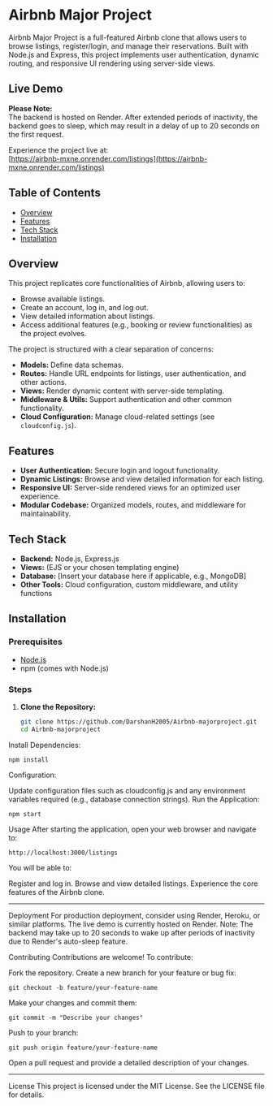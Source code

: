 # Airbnb Major Project

Airbnb Major Project is a full-featured Airbnb clone that allows users to browse listings, register/login, and manage their reservations. Built with Node.js and Express, this project implements user authentication, dynamic routing, and responsive UI rendering using server-side views.



## Live Demo

**Please Note:**  
The backend is hosted on Render. After extended periods of inactivity, the backend goes to sleep, which may result in a delay of up to 20 seconds on the first request.

Experience the project live at:  
[https://airbnb-mxne.onrender.com/listings](https://airbnb-mxne.onrender.com/listings)



## Table of Contents

- [Overview](#overview)
- [Features](#features)
- [Tech Stack](#tech-stack)
- [Installation](#installation)

## Overview

This project replicates core functionalities of Airbnb, allowing users to:
- Browse available listings.
- Create an account, log in, and log out.
- View detailed information about listings.
- Access additional features (e.g., booking or review functionalities) as the project evolves.

The project is structured with a clear separation of concerns:
- **Models:** Define data schemas.
- **Routes:** Handle URL endpoints for listings, user authentication, and other actions.
- **Views:** Render dynamic content with server-side templating.
- **Middleware & Utils:** Support authentication and other common functionality.
- **Cloud Configuration:** Manage cloud-related settings (see `cloudconfig.js`).

## Features

- **User Authentication:** Secure login and logout functionality.
- **Dynamic Listings:** Browse and view detailed information for each listing.
- **Responsive UI:** Server-side rendered views for an optimized user experience.
- **Modular Codebase:** Organized models, routes, and middleware for maintainability.

## Tech Stack

- **Backend:** Node.js, Express.js
- **Views:** (EJS or your chosen templating engine)
- **Database:** [Insert your database here if applicable, e.g., MongoDB]
- **Other Tools:** Cloud configuration, custom middleware, and utility functions

## Installation

### Prerequisites

- [Node.js](https://nodejs.org/)
- npm (comes with Node.js)


### Steps

1. **Clone the Repository:**

   ```bash
   git clone https://github.com/DarshanH2005/Airbnb-majorproject.git
   cd Airbnb-majorproject
Install Dependencies:


    npm install
Configuration:

Update configuration files such as cloudconfig.js and any environment variables required (e.g., database connection strings).
Run the Application:


    npm start


Usage
After starting the application, open your web browser and navigate to:

    http://localhost:3000/listings


You will be able to:

Register and log in.
Browse and view detailed listings.
Experience the core features of the Airbnb clone.

--- 
Deployment
For production deployment, consider using Render, Heroku, or similar platforms. The live demo is currently hosted on Render.
Note: The backend may take up to 20 seconds to wake up after periods of inactivity due to Render's auto-sleep feature.

Contributing
Contributions are welcome! To contribute:

Fork the repository.
Create a new branch for your feature or bug fix:

    git checkout -b feature/your-feature-name

    
Make your changes and commit them:

    git commit -m "Describe your changes"
    
Push to your branch:
 
    git push origin feature/your-feature-name
    
Open a pull request and provide a detailed description of your changes.

---
License
This project is licensed under the MIT License. See the LICENSE file for details.
